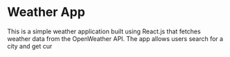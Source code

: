 # Weather App
This is a simple weather application built using React.js that fetches weather data from the OpenWeather API. The app allows users search for a city and get cur

